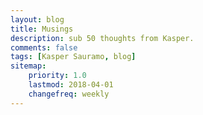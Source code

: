 ```yaml
---
layout: blog
title: Musings
description: sub 50 thoughts from Kasper.
comments: false
tags: [Kasper Sauramo, blog]
sitemap:
    priority: 1.0
    lastmod: 2018-04-01
    changefreq: weekly
---
```

